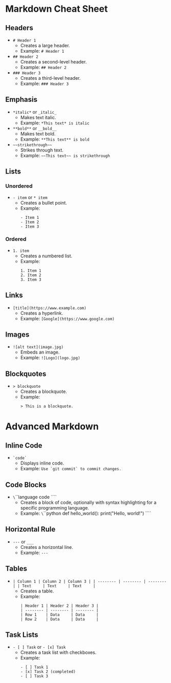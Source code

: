 # Markdown Cheat Sheet

## Headers
- `# Header 1`
  - Creates a large header.
  - Example: `# Header 1`
- `## Header 2`
  - Creates a second-level header.
  - Example: `## Header 2`
- `### Header 3`
  - Creates a third-level header.
  - Example: `### Header 3`

## Emphasis
- `*italic*` or `_italic_`
  - Makes text italic.
  - Example: `*This text* is italic`
- `**bold**` or `__bold__`
  - Makes text bold.
  - Example: `**This text** is bold`
- `~~strikethrough~~`
  - Strikes through text.
  - Example: `~~This text~~ is strikethrough`

## Lists
### Unordered
- `- item` or `* item`
  - Creates a bullet point.
  - Example: 
    ```
    - Item 1
    - Item 2
    - Item 3
    ```
### Ordered
- `1. item`
  - Creates a numbered list.
  - Example: 
    ```
    1. Item 1
    2. Item 2
    3. Item 3
    ```

## Links
- `[title](https://www.example.com)`
  - Creates a hyperlink.
  - Example: `[Google](https://www.google.com)`

## Images
- `![alt text](image.jpg)`
  - Embeds an image.
  - Example: `![Logo](logo.jpg)`

## Blockquotes
- `> blockquote`
  - Creates a blockquote.
  - Example: 
    ```
    > This is a blockquote.
    ```
    
# Advanced Markdown 

## Inline Code
- `` `code` ``
  - Displays inline code.
  - Example: `` Use `git commit` to commit changes. ``

## Code Blocks
- `\`\`\`language
  code
  \`\`\``
  - Creates a block of code, optionally with syntax highlighting for a specific programming language.
  - Example: 
    `\`\`\`python
    def hello_world():
        print("Hello, world!")
    \`\`\``

## Horizontal Rule
- `---` or `___`
  - Creates a horizontal line.
  - Example: `---`

## Tables
- `| Column 1 | Column 2 | Column 3 |
  | -------- | -------- | -------- |
  | Text     | Text     | Text     |`
  - Creates a table.
  - Example: 
    ```
    | Header 1 | Header 2 | Header 3 |
    | -------- | -------- | -------- |
    | Row 1    | Data     | Data     |
    | Row 2    | Data     | Data     |
    ```

## Task Lists
- `- [ ] Task` or `- [x] Task`
  - Creates a task list with checkboxes.
  - Example: 
    ```
    - [ ] Task 1
    - [x] Task 2 (completed)
    - [ ] Task 3
    ```
